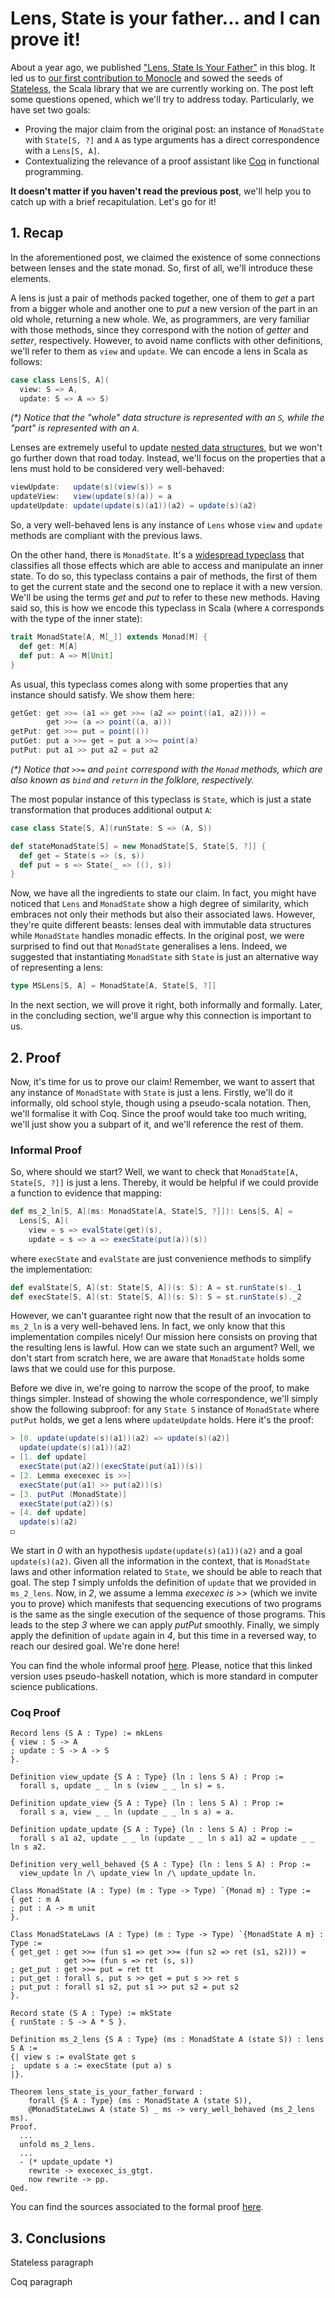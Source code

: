 # Lens, State is your father... and I can prove it!

About a year ago, we published ["Lens, State Is Your
Father"](https://blog.hablapps.com/2016/11/10/lens-state-is-your-father/) in
this blog. It led us to [our first contribution to
Monocle](https://github.com/julien-truffaut/Monocle/pull/415) and sowed the
seeds of [Stateless](https://github.com/hablapps/stateless), the Scala library
that we are currently working on. The post left some questions opened, which
we'll try to address today. Particularly, we have set two goals:

* Proving the major claim from the original post: an instance of `MonadState` with `State[S, ?]` and `A` as type arguments has a direct correspondence with a `Lens[S, A]`.
* Contextualizing the relevance of a proof assistant like [Coq](https://coq.inria.fr/) in functional programming.

**It doesn't matter if you haven't read the previous post**, we'll help you to
catch up with a brief recapitulation. Let's go for it!

## 1. Recap

In the aforementioned post, we claimed the existence of some connections between
lenses and the state monad. So, first of all, we'll introduce these elements.

A lens is just a pair of methods packed together, one of them to *get* a part
from a bigger whole and another one to *put* a new version of the part in an old
whole, returning a new whole. We, as programmers, are very familiar with those
methods, since they correspond with the notion of *getter* and *setter*,
respectively. However, to avoid name conflicts with other definitions, we'll
refer to them as `view` and `update`. We can encode a lens in Scala as follows:

```Scala
case class Lens[S, A](
  view: S => A,
  update: S => A => S)
```

_(*) Notice that the "whole" data structure is represented with an `S`, while the
"part" is represented with an `A`._

Lenses are extremely useful to update [nested data
structures](http://julien-truffaut.github.io/Monocle/optics/lens.html), but we
won't go further down that road today. Instead, we'll focus on the properties
that a lens must hold to be considered very well-behaved:

```Scala
viewUpdate:   update(s)(view(s)) = s
updateView:   view(update(s)(a)) = a
updateUpdate: update(update(s)(a1))(a2) = update(s)(a2)
```

So, a very well-behaved lens is any instance of `Lens` whose `view` and `update`
methods are compliant with the previous laws.

On the other hand, there is `MonadState`. It's a [widespread
typeclass](http://www.cs.ox.ac.uk/people/jeremy.gibbons/publications/utp-monads.pdf)
that classifies all those effects which are able to access and manipulate an
inner state. To do so, this typeclass contains a pair of methods, the first of
them to get the current state and the second one to replace it with a new
version. We'll be using the terms *get* and *put* to refer to these new methods.
Having said so, this is how we encode this typeclass in Scala (where `A`
corresponds with the type of the inner state):

```Scala
trait MonadState[A, M[_]] extends Monad[M] {
  def get: M[A]
  def put: A => M[Unit]
}
```

As usual, this typeclass comes along with some properties that any instance
should satisfy. We show them here:

```Scala
getGet: get >>= (a1 => get >>= (a2 => point((a1, a2)))) =
        get >>= (a => point((a, a)))
getPut: get >>= put = point(())
putGet: put a >>= get = put a >>= point(a)
putPut: put a1 >> put a2 = put a2
```

_(*) Notice that `>>=` and `point` correspond with the `Monad` methods, which
are also known as `bind` and `return` in the folklore, respectively._

The most popular instance of this typeclass is `State`, which is just a state transformation that produces additional output `A`:

```Scala
case class State[S, A](runState: S => (A, S))

def stateMonadState[S] = new MonadState[S, State[S, ?]] {
  def get = State(s => (s, s))
  def put = s => State(_ => ((), s))
}
```

Now, we have all the ingredients to state our claim. In fact, you might have
noticed that `Lens` and `MonadState` show a high degree of similarity, which
embraces not only their methods but also their associated laws. However, they're
quite different beasts: lenses deal with immutable data structures while
`MonadState` handles monadic effects. In the original post, we were surprised to
find out that `MonadState` generalises a lens. Indeed, we suggested that
instantiating `MonadState` sith `State` is just an alternative way of
representing a lens:

```Scala
type MSLens[S, A] = MonadState[A, State[S, ?]]
```

In the next section, we will prove it right, both informally and formally.
Later, in the concluding section, we'll argue why this connection is important
to us.

## 2. Proof

Now, it's time for us to prove our claim! Remember, we want to assert that any
instance of `MonadState` with `State` is just a lens. Firstly, we'll do it
informally, old school style, though using a pseudo-scala notation. Then, we'll
formalise it with Coq. Since the proof would take too much writing, we'll just
show you a subpart of it, and we'll reference the rest of them.

### Informal Proof

So, where should we start? Well, we want to check that `MonadState[A, State[S, ?]]`
is just a lens. Thereby, it would be helpful if we could provide a function to
evidence that mapping:

```Scala
def ms_2_ln[S, A](ms: MonadState[A, State[S, ?]]): Lens[S, A] =
  Lens[S, A](
    view = s => evalState(get)(s),
    update = s => a => execState(put(a))(s))
```

where `execState` and `evalState` are just convenience methods to simplify the
implementation:

```Scala
def evalState[S, A](st: State[S, A])(s: S): A = st.runState(s)._1
def execState[S, A](st: State[S, A])(s: S): S = st.runState(s)._2
```

However, we can't guarantee right now that the result of an invocation to
`ms_2_ln` is a very well-behaved lens. In fact, we only know that this
implementation compiles nicely! Our mission here consists on proving that the
resulting lens is lawful. How can we state such an argument? Well, we don't
start from scratch here, we are aware that `MonadState` holds some laws that we
could use for this purpose.

Before we dive in, we're going to narrow the scope of the proof, to make things
simpler. Instead of showing the whole correspondence, we'll simply show the
following subproof: for any `State S` instance of `MonadState` where `putPut`
holds, we get a lens where `updateUpdate` holds. Here it's the proof:

```Scala
> [0. update(update(s)(a1))(a2) => update(s)(a2)]
  update(update(s)(a1))(a2)
= [1. def update]
  execState(put(a2))(execState(put(a1))(s))
= [2. Lemma execexec is >>]
  execState(put(a1) >> put(a2))(s)
= [3. putPut (MonadState)]
  execState(put(a2))(s)
= [4. def update]
  update(s)(a2)
◻
```

We start in *0* with an hypothesis `update(update(s)(a1))(a2)` and a goal
`update(s)(a2)`. Given all the information in the context, that is `MonadState`
laws and other information related to `State`, we should be able to reach that
goal. The step *1* simply unfolds the definition of `update` that we provided in
`ms_2_lens`. Now, in *2*, we assume a lemma *execexec is >>* (which we invite
you to prove) which manifests that sequencing executions of two programs is the
same as the single execution of the sequence of those programs. This leads to
the step *3* where we can apply *putPut* smoothly. Finally, we simply apply the
definition of `update` again in *4*, but this time in a reversed way, to reach
our desired goal. We're done here!

You can find the whole informal proof [here](LensStateIsYourFatherProof.md).
Please, notice that this linked version uses pseudo-haskell notation, which is
more standard in computer science publications.

### Coq Proof

```Coq
Record lens (S A : Type) := mkLens
{ view : S -> A
; update : S -> A -> S
}.
```

```Coq
Definition view_update {S A : Type} (ln : lens S A) : Prop :=
  forall s, update _ _ ln s (view _ _ ln s) = s.

Definition update_view {S A : Type} (ln : lens S A) : Prop :=
  forall s a, view _ _ ln (update _ _ ln s a) = a.

Definition update_update {S A : Type} (ln : lens S A) : Prop :=
  forall s a1 a2, update _ _ ln (update _ _ ln s a1) a2 = update _ _ ln s a2.

Definition very_well_behaved {S A : Type} (ln : lens S A) : Prop :=
  view_update ln /\ update_view ln /\ update_update ln.
```

```Coq
Class MonadState (A : Type) (m : Type -> Type) `{Monad m} : Type :=
{ get : m A
; put : A -> m unit
}.
```

```Coq
Class MonadStateLaws (A : Type) (m : Type -> Type) `{MonadState A m} : Type :=
{ get_get : get >>= (fun s1 => get >>= (fun s2 => ret (s1, s2))) =
            get >>= (fun s => ret (s, s))
; get_put : get >>= put = ret tt
; put_get : forall s, put s >> get = put s >> ret s
; put_put : forall s1 s2, put s1 >> put s2 = put s2
}.
```

```Coq
Record state (S A : Type) := mkState
{ runState : S -> A * S }.
```

```Coq
Definition ms_2_lens {S A : Type} (ms : MonadState A (state S)) : lens S A :=
{| view s := evalState get s
;  update s a := execState (put a) s
|}.
```

```Coq
Theorem lens_state_is_your_father_forward :
    forall {S A : Type} (ms : MonadState A (state S)),
    @MonadStateLaws A (state S) _ ms -> very_well_behaved (ms_2_lens ms).
Proof.
  ...
  unfold ms_2_lens.
  ...
  - (* update_update *)
    rewrite -> execexec_is_gtgt.
    now rewrite -> pp.
Qed.
```

You can find the sources associated to the formal proof
[here](LensStateIsYourFatherProof.v).

## 3. Conclusions

Stateless paragraph

Coq paragraph
